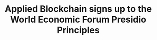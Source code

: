 ---
layout: post
title: 'Applied Blockchain signs up to the World Economic Forum Presidio Principles'
image: world-economic-forum
category: news
social: external
link: https://www.weforum.org/communities/presidio-principles?utm_source=signatory-email&utm_medium=email&utm_campaign=presidio-principles
headline: 'We have signed up to Presidio Principles: Foundational Values for a Decentralized Future, a series of principles to help safeguard the promise of blockchain.'
---
